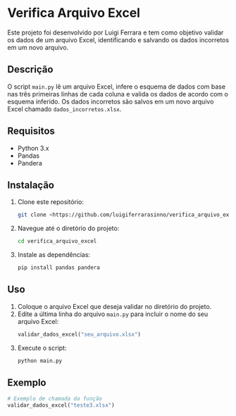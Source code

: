 # Verifica Arquivo Excel

Este projeto foi desenvolvido por Luigi Ferrara e tem como objetivo validar os dados de um arquivo Excel, identificando e salvando os dados incorretos em um novo arquivo.

## Descrição

O script `main.py` lê um arquivo Excel, infere o esquema de dados com base nas três primeiras linhas de cada coluna e valida os dados de acordo com o esquema inferido. Os dados incorretos são salvos em um novo arquivo Excel chamado `dados_incorretos.xlsx`.

## Requisitos

- Python 3.x
- Pandas
- Pandera

## Instalação

1. Clone este repositório:
    ```sh
    git clone <https://github.com/luigiferrarasinno/verifica_arquivo_excel.git>
    ```
2. Navegue até o diretório do projeto:
    ```sh
    cd verifica_arquivo_excel
    ```
3. Instale as dependências:
    ```sh
    pip install pandas pandera
    ```

## Uso

1. Coloque o arquivo Excel que deseja validar no diretório do projeto.
2. Edite a última linha do arquivo `main.py` para incluir o nome do seu arquivo Excel:
    ```python
    validar_dados_excel("seu_arquivo.xlsx")
    ```
3. Execute o script:
    ```sh
    python main.py
    ```

## Exemplo

```python
# Exemplo de chamada da função
validar_dados_excel("teste3.xlsx")